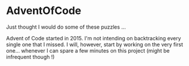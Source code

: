 # AdventOfCode
Just thought I would do some of these puzzles ...

Advent of Code started in 2015. I'm not intending on backtracking every single one that I missed. I will, however, start by working on the very first one... whenever I can spare a few minutes on this project (might be infrequent though !)
